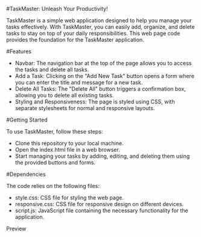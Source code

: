 #TaskMaster: Unleash Your Productivity!

TaskMaster is a simple web application designed to help you manage your tasks effectively. With TaskMaster, you can easily add, organize, and delete tasks to stay on top of your daily responsibilities. This web page code provides the foundation for the TaskMaster application.

#Features

- Navbar: The navigation bar at the top of the page allows you to access the tasks and delete all tasks.
- Add a Task: Clicking on the "Add New Task" button opens a form where you can enter the title and message for a new task.
- Delete All Tasks: The "Delete All" button triggers a confirmation box, allowing you to delete all existing tasks.
- Styling and Responsiveness: The page is styled using CSS, with separate stylesheets for normal and responsive layouts.

#Getting Started

To use TaskMaster, follow these steps:

- Clone this repository to your local machine.
- Open the index.html file in a web browser.
- Start managing your tasks by adding, editing, and deleting them using the provided buttons and forms.

#Dependencies

The code relies on the following files:

- style.css: CSS file for styling the web page.
- responsive.css: CSS file for responsive design on different devices.
- script.js: JavaScript file containing the necessary functionality for the application.

Preview
